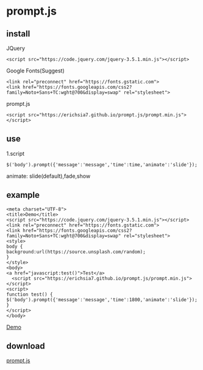 # prompt.js
## install
JQuery
```
<script src="https://code.jquery.com/jquery-3.5.1.min.js"></script>
```
Google Fonts(Suggest)
```
<link rel="preconnect" href="https://fonts.gstatic.com"> 
<link href="https://fonts.googleapis.com/css2?family=Noto+Sans+TC:wght@700&display=swap" rel="stylesheet">
```
prompt.js
```
<script src="https://erichsia7.github.io/prompt.js/prompt.min.js"></script>
```
## use
1.script
```
$('body').prompt({'message':'message','time':time,'animate':'slide'});
```
animate: slide(default),fade,show
## example
```
<meta charset="UTF-8">
<title>Demo</title>
<script src="https://code.jquery.com/jquery-3.5.1.min.js"></script>
<link rel="preconnect" href="https://fonts.gstatic.com"> 
<link href="https://fonts.googleapis.com/css2?family=Noto+Sans+TC:wght@700&display=swap" rel="stylesheet">
<style>
body {
background:url(https://source.unsplash.com/random);
}
</style>
<body>
<a href="javascript:test()">Test</a>
  <script src="https://erichsia7.github.io/prompt.js/prompt.min.js"></script>
<script>
function test() {
$('body').prompt({'message':'message','time':1800,'animate':'slide'});
}
</script>
</body>
```
[Demo](https://erichsia7.github.io/addtohome.js/demo.html#)
## download
[prompt.js](https://github.com/EricHsia7/prompt.js/raw/main/prompt.js)

